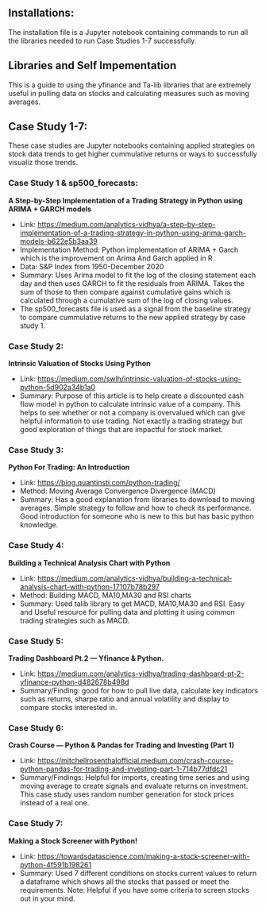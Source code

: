 ## Installations:
The installation file is a Jupyter notebook containing commands to run all the libraries needed to run Case Studies 1-7 successfully.
<h2>

## Libraries and Self Impementation
This is a guide to using the yfinance and Ta-lib libraries that are extremely useful in pulling data on stocks and calculating measures such as moving averages. 
 
## Case Study 1-7: 
These case studies are Jupyter notebooks containing applied strategies on stock data trends to get higher cummulative returns or ways to successfully visualiz those trends.

### Case Study 1 & sp500_forecasts:
**A Step-by-Step Implementation of a Trading Strategy in Python using ARIMA + GARCH models** 
* Link: https://medium.com/analytics-vidhya/a-step-by-step-implementation-of-a-trading-strategy-in-python-using-arima-garch-models-b622e5b3aa39
* Implementation Method: Python implementation of ARIMA + Garch which is the improvement on Arima And Garch applied in R
* Data: S&P Index from 1950-December 2020
* Summary: Uses Arima model to fit the log of the closing statement each day and then uses GARCH to fit the residuals from ARIMA. Takes the sum of those to then compare against cumulative gains which is calculated through a cumulative sum of the log of closing values.
* The sp500_forecasts file is used as a signal from the baseline strategy to compare cummulative returns to the new applied strategy by case study 1.
<h3>

### Case Study 2:
**Intrinsic Valuation of Stocks Using Python**
* Link: https://medium.com/swlh/intrinsic-valuation-of-stocks-using-python-5d902a34b1a0
* Summary: Purpose of this article is to help create a discounted cash flow model in python to calculate intrinsic value of a company. This helps to see whether or not a company is overvalued which can give helpful information to use trading. Not exactly a trading strategy but good exploration of things that are impactful for stock market.
<h3>
 
### Case Study 3:
**Python For Trading: An Introduction**
* Link: https://blog.quantinsti.com/python-trading/
* Method: Moving Average Convergence Divergence (MACD)
* Summary: Has a good explanation from libraries to download to moving averages. Simple strategy to follow and how to check its performance. Good introduction for someone who is new to this but has basic python knowledge.
<h3>
 
### Case Study 4:
**Building a Technical Analysis Chart with Python**
* Link: https://medium.com/analytics-vidhya/building-a-technical-analysis-chart-with-python-17107b78b297
* Method: Building MACD, MA10,MA30 and RSI charts
* Summary: Used talib library to get MACD, MA10,MA30 and RSI. Easy and Useful resource for pulling data and plotting it using common trading strategies such as MACD.
<h3>  

### Case Study 5:
**Trading Dashboard Pt.2 — Yfinance & Python.**
* Link: https://medium.com/analytics-vidhya/trading-dashboard-pt-2-yfinance-python-d482678b498d
* Summary/Finding: good for how to pull live data, calculate key indicators such as returns, sharpe ratio and annual volatility and display to compare stocks interested in.
<h3>
 
### Case Study 6:
**Crash Course — Python & Pandas for Trading and Investing (Part 1)**
* Link: https://mitchellrosenthalofficial.medium.com/crash-course-python-pandas-for-trading-and-investing-part-1-714b77dfdc21
* Summary/Findings: Helpful for imports, creating time series and using moving average to create signals and evaluate returns on investment. This case study uses random number generation for stock prices instead of a real one.
<h3>

### Case Study 7:
**Making a Stock Screener with Python!**
* Link: https://towardsdatascience.com/making-a-stock-screener-with-python-4f591b198261
* Summary: Used 7 different conditions on stocks current values to return a dataframe which shows all the stocks that passed or meet the requirements.
Note: Helpful if you have some criteria to screen stocks out in your mind.

<h3>
<h2>


 
